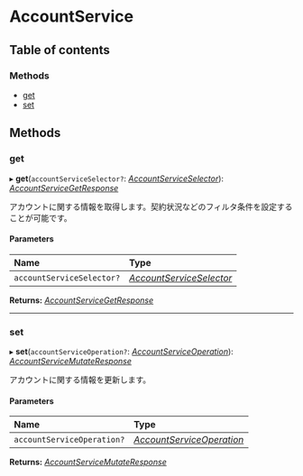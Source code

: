 # AccountService


## Table of contents

### Methods

- [get](accountservice.md#get)
- [set](accountservice.md#set)

## Methods

### get

▸ **get**(`accountServiceSelector?`: [*AccountServiceSelector*](../../data/search/accountserviceselector.md)): [*AccountServiceGetResponse*](../../data/search/accountservicegetresponse.md)

<div lang=\"ja\">アカウントに関する情報を取得します。契約状況などのフィルタ条件を設定することが可能です。</div> 

#### Parameters

| Name | Type |
| :------ | :------ |
| `accountServiceSelector?` | [*AccountServiceSelector*](../../data/search/accountserviceselector.md) |

**Returns:** [*AccountServiceGetResponse*](../../data/search/accountservicegetresponse.md)

___

### set

▸ **set**(`accountServiceOperation?`: [*AccountServiceOperation*](../../data/search/accountserviceoperation.md)): [*AccountServiceMutateResponse*](../../data/search/accountservicemutateresponse.md)

<div lang=\"ja\">アカウントに関する情報を更新します。</div> 

#### Parameters

| Name | Type |
| :------ | :------ |
| `accountServiceOperation?` | [*AccountServiceOperation*](../../data/search/accountserviceoperation.md) |

**Returns:** [*AccountServiceMutateResponse*](../../data/search/accountservicemutateresponse.md)
